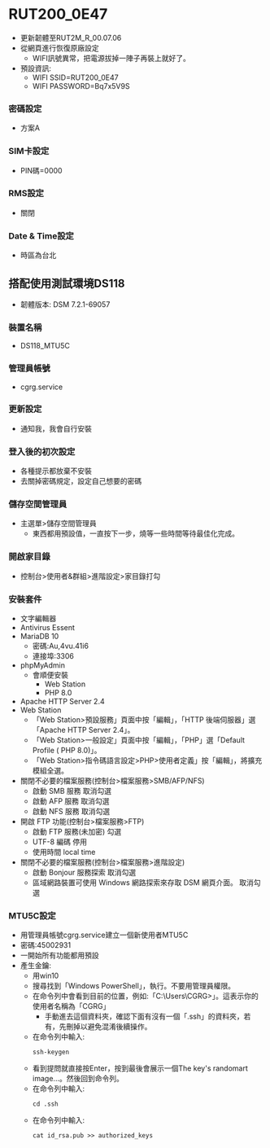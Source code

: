# RUT200_0E47
+ 更新韌體至RUT2M_R_00.07.06
+ 從網頁進行恢復原廠設定
  + WIFI訊號異常，把電源拔掉一陣子再裝上就好了。
+ 預設資訊:
  + WIFI SSID=RUT200_0E47
  + WIFI PASSWORD=Bq7x5V9S

### 密碼設定
+ 方案A

### SIM卡設定
+ PIN碼=0000

### RMS設定
+ 關閉

### Date & Time設定
+ 時區為台北


## 搭配使用測試環境DS118
+ 韌體版本: DSM 7.2.1-69057

### 裝置名稱
+ DS118_MTU5C

### 管理員帳號
+ cgrg.service

### 更新設定
+ 通知我，我會自行安裝

### 登入後的初次設定
+ 各種提示都放棄不安裝
+ 去關掉密碼規定，設定自己想要的密碼

### 儲存空間管理員
+ 主選單>儲存空間管理員
  + 東西都用預設值，一直按下一步，燒等一些時間等待最佳化完成。

### 開啟家目錄
+ 控制台>使用者&群組>進階設定>家目錄打勾

### 安裝套件
+ 文字編輯器
+ Antivirus Essent
+ MariaDB 10
  + 密碼:Au,4vu.41i6
  + 連接埠:3306
+ phpMyAdmin 
  + 會順便安裝
    + Web Station
    + PHP 8.0
+ Apache HTTP Server 2.4
+ Web Station
  + 「Web Station>預設服務」頁面中按「編輯」，「HTTP 後端伺服器」選「Apache HTTP Server 2.4」。
  + 「Web Station>一般設定」頁面中按「編輯」，「PHP」選「Default Profile ( PHP 8.0)」。
  + 「Web Station>指令碼語言設定>PHP>使用者定義」按「編輯」，將擴充模組全選。
+ 關閉不必要的檔案服務(控制台>檔案服務>SMB/AFP/NFS)
  + 啟動 SMB 服務 取消勾選
  + 啟動 AFP 服務 取消勾選
  + 啟動 NFS 服務 取消勾選
+ 開啟 FTP 功能(控制台>檔案服務>FTP)
  + 啟動 FTP 服務(未加密) 勾選
  + UTF-8 編碼 停用
  + 使用時間 local time
+ 關閉不必要的檔案服務(控制台>檔案服務>進階設定)
  + 啟動 Bonjour 服務探索 取消勾選
  + 區域網路裝置可使用 Windows 網路探索來存取 DSM 網頁介面。 取消勾選

### MTU5C設定
+ 用管理員帳號cgrg.service建立一個新使用者MTU5C
 + 密碼:45002931
 + 一開始所有功能都用預設
 + 產生金鑰:
   + 用win10
   + 搜尋找到「Windows PowerShell」，執行。不要用管理員權限。
   + 在命令列中會看到目前的位置，例如:「C:\Users\CGRG>」。這表示你的使用者名稱為「CGRG」
     + 手動進去這個資料夾，確認下面有沒有一個「.ssh」的資料夾，若有，先刪掉以避免混淆後續操作。
   + 在命令列中輸入:
     ```
     ssh-keygen
     ```
   + 看到提問就直接按Enter，按到最後會展示一個The key's randomart image...。然後回到命令列。
   + 在命令列中輸入:
     ```
     cd .ssh
     ```
   + 在命令列中輸入:
     ```
     cat id_rsa.pub >> authorized_keys
     ```
